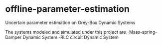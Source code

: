 # offline-parameter-estimation
Uncertain parameter estimation on Grey-Box Dynamic Systems

The systems modeled and simulated under this project are
-Mass-spring-Damper Dynamic System
-RLC circuit Dynamic System
